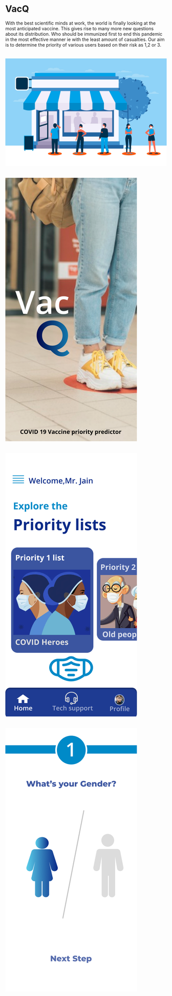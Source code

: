 # VacQ
With the best scientific minds at work, the world is finally looking at the most anticipated vaccine. This gives rise to many more new questions about its distribution. Who should be immunized first to end this pandemic in the most effective manner ie with the least amount of casualties. Our aim is to determine the priority of various users based on their risk as 1,2 or 3. <br/><br/><br/>
![image](AppDesign/VacQ.jpg)<br/><br/><br/>
![image](AppDesign/Google%20Pixel%202%20XL%20-%201.png)<br/><br/><br/>
![image](AppDesign/Google%20Pixel%202%20XL%20-%2012.png)<br/><br/><br/>
![image](AppDesign/Google%20Pixel%202%20XL%20-%206.png)<br/><br/><br/>
